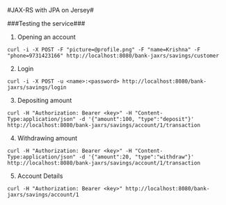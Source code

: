 #JAX-RS with JPA on Jersey#

###Testing the service###

1. Opening an account

```
curl -i -X POST -F "picture=@profile.png" -F "name=Krishna" -F "phone=9731423166" http://localhost:8080/bank-jaxrs/savings/customer
```

2. Login

```
curl -i -X POST -u <name>:<password> http://localhost:8080/bank-jaxrs/savings/login
```

3. Depositing amount

```
curl -H "Authorization: Bearer <key>" -H "Content-Type:application/json" -d '{"amount":100, "type":"deposit"}' http://localhost:8080/bank-jaxrs/savings/account/1/transaction
```

4. Withdrawing amount

```
curl -H "Authorization: Bearer <key>" -H "Content-Type:application/json" -d '{"amount":20, "type":"withdraw"}' http://localhost:8080/bank-jaxrs/savings/account/1/transaction
```

5. Account Details

```
curl -H "Authorization: Bearer <key>" http://localhost:8080/bank-jaxrs/savings/account/1
```